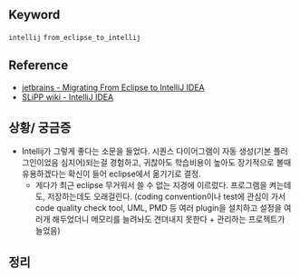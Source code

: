 ## Keyword
`intellij` `from_eclipse_to_intellij`

## Reference
- [jetbrains - Migrating From Eclipse to IntelliJ IDEA](https://www.jetbrains.com/help/idea/eclipse.html)
- [SLiPP wiki - IntelliJ IDEA](https://www.slipp.net/wiki/display/IDE/IntelliJ+IDEA)

## 상황/ 궁금증
- Intellij가 그렇게 좋다는 소문을 들었다. 시퀀스 다이어그램이 자동 생성(기본 플러그인이었음 심지어)되는걸 경험하고, 귀찮아도 학습비용이 높아도 장기적으로 볼때 유용하겠다는 확신이 들어 eclipse에서 옮기기로 결정. 
  - 게다가 최근 eclipse 무거워서 쓸 수 없는 지경에 이르렀다. 프로그램을 켜는데도, 저장하는데도 오래걸린다. (coding convention이나 test에 관심이 가서 code quality check tool, UML, PMD 등 여러 plugin을 설치하고 설정을 여러개 해두었더니 메모리를 늘려놔도 견뎌내지 못한다 + 관리하는 프로젝트가 늘었음)

## 정리